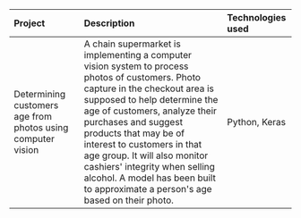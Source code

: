 | Project | Description | Technologies used | 
| :---------------------- | :---------------------- | :---------------------- |
| Determining customers age from photos using computer vision | A chain supermarket is implementing a computer vision system to process photos of customers. Photo capture in the checkout area is supposed to help determine the age of customers, analyze their purchases and suggest products that may be of interest to customers in that age group. It will also monitor cashiers' integrity when selling alcohol. A model has been built to approximate a person's age based on their photo.| Python, Keras |
